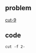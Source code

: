 ## problem
[cut-9](https://www.hackerrank.com/challenges/text-processing-cut-9/problem)
## code

```shell
cut -f 2-
```